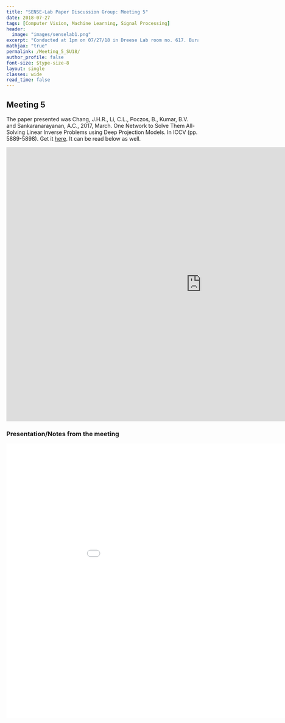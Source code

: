 ```yaml
---
title: "SENSE-Lab Paper Discussion Group: Meeting 5"
date: 2018-07-27
tags: [Computer Vision, Machine Learning, Signal Processing]
header:
  image: "images/senselab1.png"
excerpt: "Conducted at 1pm on 07/27/18 in Dreese Lab room no. 617. Burak Civek (.1@osu.edu) presented the fifth paper."
mathjax: "true"
permalink: /Meeting_5_SU18/
author_profile: false
font-size: $type-size-8
layout: single
classes: wide
read_time: false
---
```



## Meeting 5


The paper presented was Chang, J.H.R., Li, C.L., Poczos, B., Kumar, B.V. and Sankaranarayanan, A.C., 2017, March. One Network to Solve Them All-Solving Linear Inverse Problems using Deep Projection Models. In ICCV (pp. 5889-5898).
Get it [here](https://arxiv.org/pdf/1703.09912.pdf). It can be read below as well.

<embed src="https://arxiv.org/pdf/1703.09912.pdf" type="application/pdf" width="1024px" height="720px" />

### Presentation/Notes from the meeting

<embed src="{{site.url}}/documents/CB_presentation_1.pdf" type="application/pdf" width="1024px" height="720px" />